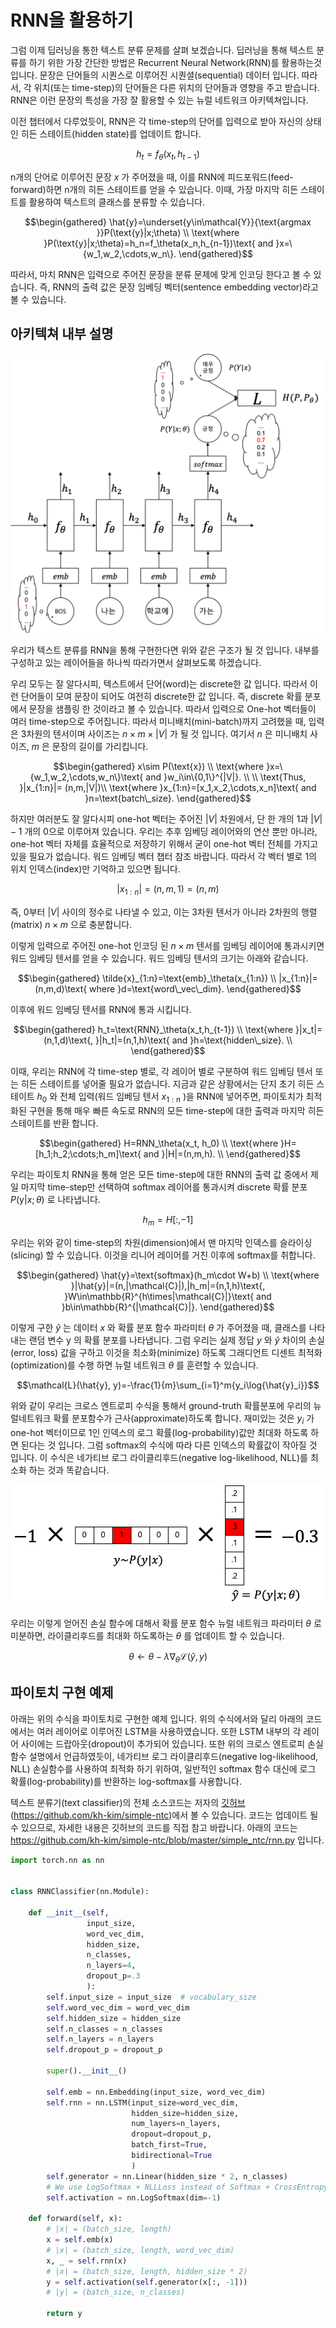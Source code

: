 # RNN을 활용하기

그럼 이제 딥러닝을 통한 텍스트 분류 문제를 살펴 보겠습니다. 딥러닝을 통해 텍스트 분류를 하기 위한 가장 간단한 방법은 Recurrent Neural Network(RNN)를 활용하는것 입니다. 문장은 단어들의 시퀀스로 이루어진 시퀀셜(sequential) 데이터 입니다. 따라서, 각 위치(또는 time-step)의 단어들은 다른 위치의 단어들과 영향을 주고 받습니다. RNN은 이런 문장의 특성을 가장 잘 활용할 수 있는 뉴럴 네트워크 아키텍쳐입니다.

이전 챕터에서 다루었듯이, RNN은 각 time-step의 단어를 입력으로 받아 자신의 상태인 히든 스테이트(hidden state)를 업데이트 합니다.

$$h_t=f_\theta(x_t,h_{t-1})$$

n개의 단어로 이루어진 문장 $x$ 가 주어졌을 때, 이를 RNN에 피드포워드(feed-forward)하면 n개의 히든 스테이트를 얻을 수 있습니다. 이때, 가장 마지막 히든 스테이트를 활용하여 텍스트의 클래스를 분류할 수 있습니다.

$$\begin{gathered}
\hat{y}=\underset{y\in\mathcal{Y}}{\text{argmax }}P(\text{y}|x;\theta) \\
\text{where }P(\text{y}|x;\theta)=h_n=f_\theta(x_n,h_{n-1})\text{ and }x=\{w_1,w_2,\cdots,w_n\}.
\end{gathered}$$

따라서, 마치 RNN은 입력으로 주어진 문장을 분류 문제에 맞게 인코딩 한다고 볼 수 있습니다. 즉, RNN의 출력 값은 문장 임베딩 벡터(sentence embedding vector)라고 볼 수 있습니다.

## 아키텍쳐 내부 설명

![RNN의 마지막 time-step의 출력을 사용 하는 경우](../assets/08-04-01.png)

우리가 텍스트 분류를 RNN을 통해 구현한다면 위와 같은 구조가 될 것 입니다. 내부를 구성하고 있는 레이어들을 하나씩 따라가면서 살펴보도록 하겠습니다.

우리 모두는 잘 알다시피, 텍스트에서 단어(word)는 discrete한 값 입니다. 따라서 이런 단어들이 모여 문장이 되어도 여전히 discrete한 값 입니다. 즉, discrete 확률 분포에서 문장을 샘플링 한 것이라고 볼 수 있습니다. 따라서 입력으로 One-hot 벡터들이 여러 time-step으로 주어집니다. 따라서 미니배치(mini-batch)까지 고려했을 때, 입력은 3차원의 텐서이며 사이즈는 $n \times m \times |V|$ 가 될 것 입니다. 여기서 $n$ 은 미니배치 사이즈, $m$ 은 문장의 길이를 가리킵니다.

$$\begin{gathered}
x\sim P(\text{x}) \\
\text{where }x=\{w_1,w_2,\cdots,w_n\}\text{ and }w_i\in\{0,1\}^{|V|}. \\
\\
\text{Thus, }|x_{1:n}|= (n,m,|V|)\\
\text{where }x_{1:n}=[x_1,x_2,\cdots,x_n]\text{ and }n=\text{batch\_size}.
\end{gathered}$$

하지만 여러분도 잘 알다시피 one-hot 벡터는 주어진 $|V|$ 차원에서, 단 한 개의 1과 $|V|-1$ 개의 0으로 이루어져 있습니다. 우리는 추후 임베딩 레이어와의 연산 뿐만 아니라, one-hot 벡터 자체를 효율적으로 저장하기 위해서 굳이 one-hot 벡터 전체를 가지고 있을 필요가 없습니다. <comment> 워드 임베딩 벡터 챕터 참조 바랍니다. </comment> 따라서 각 벡터 별로 1의 위치 인덱스(index)만 기억하고 있으면 됩니다.

$$|x_{1:n}|=(n,m,1)=(n,m)$$

즉, 0부터 $|V|$ 사이의 정수로 나타낼 수 있고, 이는 3차원 텐서가 아니라 2차원의 행렬(matrix) $n \times m$ 으로 충분합니다.

이렇게 입력으로 주어진 one-hot 인코딩 된 $n \times m$ 텐서를 임베딩 레이어에 통과시키면 워드 임베딩 텐서를 얻을 수 있습니다. 워드 임베딩 텐서의 크기는 아래와 같습니다.

$$\begin{gathered}
\tilde{x}_{1:n}=\text{emb}_\theta(x_{1:n}) \\
|x_{1:n}|=(n,m,d)\text{ where }d=\text{word\_vec\_dim}.
\end{gathered}$$

이후에 워드 임베딩 텐서를 RNN에 통과 시킵니다.

$$\begin{gathered}
h_t=\text{RNN}_\theta(x_t,h_{t-1}) \\
\text{where }|x_t|=(n,1,d)\text{, }|h_t|=(n,1,h)\text{ and }h=\text{hidden\_size}. \\
\end{gathered}$$

이때, 우리는 RNN에 각 time-step 별로, 각 레이어 별로 구분하여 워드 임베딩 텐서 또는 히든 스테이트를 넣어줄 필요가 없습니다. 지금과 같은 상황에서는 단지 초기 히든 스테이트 $h_0$ 와 전체 입력(워드 임베딩 텐서 $x_{1:n}$ )을 RNN에 넣어주면, 파이토치가 최적화된 구현을 통해 매우 빠른 속도로 RNN의 모든 time-step에 대한 출력과 마지막 히든 스테이트를 반환 합니다.

$$\begin{gathered}
H=RNN_\theta(x_t, h_0) \\
\text{where }H=[h_1;h_2;\cdots;h_m]\text{ and }|H|=(n,m,h). \\
\end{gathered}$$

우리는 파이토치 RNN을 통해 얻은 모든 time-step에 대한 RNN의 출력 값 중에서 제일 마지막 time-step만 선택하여 softmax 레이어를 통과시켜 discrete 확률 분포 $P(\text{y}|x;\theta)$ 로 나타냅니다.

$$h_m=H[:, -1]$$

우리는 위와 같이 time-step의 차원(dimension)에서 맨 마지막 인덱스를 슬라이싱(slicing) 할 수 있습니다. 이것을 리니어 레이어를 거친 이후에 softmax를 취합니다.

$$\begin{gathered}
\hat{y}=\text{softmax}(h_m\cdot W+b) \\
\text{where }|\hat{y}|=(n,|\mathcal{C}|),|h_m|=(n,1,h)\text{, }W\in\mathbb{R}^{h\times|\mathcal{C}|}\text{ and }b\in\mathbb{R}^{|\mathcal{C}|}.
\end{gathered}$$

이렇게 구한 $\hat{y}$ 는 데이터 $x$ 와 확률 분포 함수 파라미터 $\theta$ 가 주어졌을 때, 클래스를 나타내는 랜덤 변수 $\text{y}$ 의 확률 분포를 나타냅니다. 그럼 우리는 실제 정답 $y$ 와 $\hat{y}$ 차이의 손실(error, loss) 값을 구하고 이것을 최소화(minimize) 하도록 그래디언트 디센트 최적화(optimization)를 수행 하면 뉴럴 네트워크 $\theta$ 를 훈련할 수 있습니다.

$$\mathcal{L}(\hat{y}, y)=-\frac{1}{m}\sum_{i=1}^m{y_i\log{\hat{y}_i}}$$

위와 같이 우리는 크로스 엔트로피 수식을 통해서 ground-truth 확률분포에 우리의 뉴럴네트워크 확률 분포함수가 근사(approximate)하도록 합니다. 재미있는 것은 $y_i$ 가 one-hot 벡터이므로 1인 인덱스의 로그 확률(log-probability)값만 최대화 하도록 하면 된다는 것 입니다. 그럼 softmax의 수식에 따라 다른 인덱스의 확률값이 작아질 것 입니다. 이 수식은 네가티브 로그 라이클리후드(negative log-likelihood, NLL)를 최소화 하는 것과 똑같습니다.

![One-hot 벡터로 구성된 정답 샘플과 뉴럴 네트워크를 통해 얻은 discrete 확률 분포 사이의 손실 함수 계산](../assets/08-04-02.png)

우리는 이렇게 얻어진 손실 함수에 대해서 확률 분포 함수 뉴럴 네트워크 파라미터 $\theta$ 로 미분하면, 라이클리후드를 최대화 하도록하는 $\theta$ 를 업데이트 할 수 있습니다.

$$\theta\leftarrow\theta-\lambda\nabla_\theta\mathcal{L}(\hat{y},y)$$

## 파이토치 구현 예제

아래는 위의 수식을 파이토치로 구현한 예제 입니다. 위의 수식에서와 달리 아래의 코드에서는 여러 레이어로 이루어진 LSTM을 사용하였습니다. 또한 LSTM 내부의 각 레이어 사이에는 드랍아웃(dropout)이 추가되어 있습니다. 또한 위의 크로스 엔트로피 손실 함수 설명에서 언급하였듯이, 네가티브 로그 라이클리후드(negative log-likelihood, NLL) 손실함수를 사용하여 최적화 하기 위하여, 일반적인 softmax 함수 대신에 로그 확률(log-probability)를 반환하는 log-softmax를 사용합니다.

텍스트 분류기(text classifier)의 전체 소스코드는 저자의 [깃허브](https://github.com/kh-kim/simple-ntc)(https://github.com/kh-kim/simple-ntc)에서 볼 수 있습니다. 코드는 업데이트 될 수 있으므로, 자세한 내용은 깃허브의 코드를 직접 참고 바랍니다. 아래의 코드는 https://github.com/kh-kim/simple-ntc/blob/master/simple_ntc/rnn.py 입니다.

```python
import torch.nn as nn


class RNNClassifier(nn.Module):

    def __init__(self, 
                 input_size, 
                 word_vec_dim, 
                 hidden_size, 
                 n_classes,
                 n_layers=4, 
                 dropout_p=.3
                 ):
        self.input_size = input_size  # vocabulary_size
        self.word_vec_dim = word_vec_dim
        self.hidden_size = hidden_size
        self.n_classes = n_classes
        self.n_layers = n_layers
        self.dropout_p = dropout_p

        super().__init__()

        self.emb = nn.Embedding(input_size, word_vec_dim)
        self.rnn = nn.LSTM(input_size=word_vec_dim,
                           hidden_size=hidden_size,
                           num_layers=n_layers,
                           dropout=dropout_p,
                           batch_first=True,
                           bidirectional=True
                           )
        self.generator = nn.Linear(hidden_size * 2, n_classes)
        # We use LogSoftmax + NLLLoss instead of Softmax + CrossEntropy
        self.activation = nn.LogSoftmax(dim=-1)

    def forward(self, x):
        # |x| = (batch_size, length)
        x = self.emb(x)
        # |x| = (batch_size, length, word_vec_dim)
        x, _ = self.rnn(x)
        # |x| = (batch_size, length, hidden_size * 2)
        y = self.activation(self.generator(x[:, -1]))
        # |y| = (batch_size, n_classes)

        return y
```
